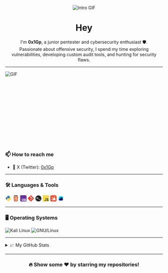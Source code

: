 <p align="center">
  <img src="./assets/giphy_16.gif" width="800" alt="Intro GIF"/>
</p>

<h1 align="center">Hey </h1>

<p align="center">
  I'm <b>0x1Gp</b>, a junior pentester and cybersecurity enthusiast 🛡️.<br>
  Passionate about offensive security, I spend my time exploring vulnerabilities, developing custom audit tools, and hunting for security flaws.
</p>

---

<img align="right" height="255" width="580" alt="GIF" src="./Assets/giphy_16.gif" />

### 📫 How to reach me
- 🔗 X (Twitter): [0x1Gp](https://www.x.com/0x1Gp)

---

### 🛠️ Languages & Tools
<code><img height="20" src="https://raw.githubusercontent.com/github/explore/80688e429a7d4ef2fca1e82350fe8e3517d3494d/topics/python/python.png"></code>
<code><img height="20" src="https://raw.githubusercontent.com/github/explore/80688e429a7d4ef2fca1e82350fe8e3517d3494d/topics/html/html.png"></code>
<code><img height="20" src="https://raw.githubusercontent.com/github/explore/80688e429a7d4ef2fca1e82350fe8e3517d3494d/topics/css/css.png"></code>
<code><img height="20" src="https://raw.githubusercontent.com/github/explore/80688e429a7d4ef2fca1e82350fe8e3517d3494d/topics/git/git.png"></code>
<code><img height="20" src="https://raw.githubusercontent.com/github/explore/80688e429a7d4ef2fca1e82350fe8e3517d3494d/topics/terminal/terminal.png"></code>
<code><img height="20" src="https://raw.githubusercontent.com/github/explore/main/topics/javascript/javascript.png"></code>
<code><img height="20" src="https://raw.githubusercontent.com/github/explore/main/topics/swift/swift.png"></code>
<code><img height="20" src="https://raw.githubusercontent.com/github/explore/main/topics/swiftui/swiftui.png"></code>

---

### 🖥️ Operating Systems
![Kali Linux](https://img.shields.io/badge/Kali_Linux-557C94?style=for-the-badge&logo=kali-linux&logoColor=white)
![GNU/Linux](https://img.shields.io/badge/GNU/Linux-FCC624?style=for-the-badge&logo=linux&logoColor=black)

---

<details>
  <summary>📈 My GitHub Stats</summary>

  ## 🏆 GitHub Trophies
  ![Trophies](https://github-profile-trophy.vercel.app/?username=0x1Gp&theme=radical&no-frame=true&no-bg=true&margin-w=4)

  ## 📊 GitHub Stats
  ![Stats](https://github-readme-stats.vercel.app/api?username=0x1Gp&show_icons=true&theme=radical&hide_border=true)

  ## 🚀 Most Used Languages
  ![Top Langs](https://github-readme-stats.vercel.app/api/top-langs/?username=0x1Gp&layout=compact&langs_count=6&theme=radical&hide_border=true)

</details>

---

<div align="center">
  <h3>🔥 Show some ❤️ by starring my repositories!</h3>
</div>
